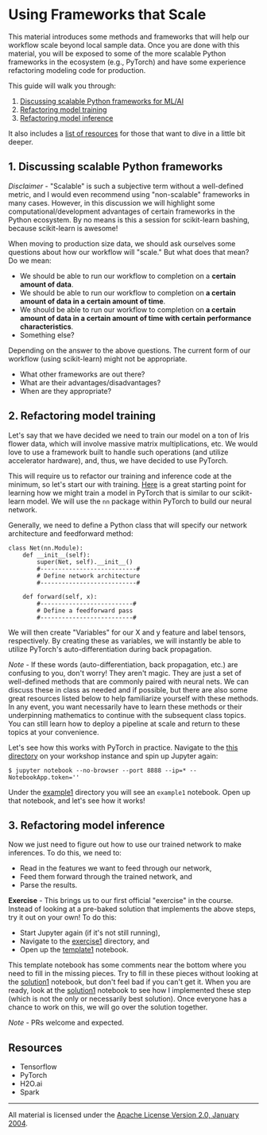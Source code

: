 # Using Frameworks that Scale

This material introduces some methods and frameworks that will help our workflow scale beyond local sample data. Once you are done with this material, you will be exposed to some of the more scalable Python frameworks in the ecosystem (e.g., PyTorch) and have some experience refactoring modeling code for production.

This guide will walk you through:

1. [Discussing scalable Python frameworks for ML/AI](#1-discussing-scalable-python-frameworks)
2. [Refactoring model training](#2-refactoring-model-training)
3. [Refactoring model inference](#3-refactoring-model-inference)

It also includes a [list of resources](#resources) for those that want to dive in a little bit deeper.

## 1. Discussing scalable Python frameworks

*Disclaimer* - "Scalable" is such a subjective term without a well-defined metric, and I would even recommend using "non-scalable" frameworks in many cases. However, in this discussion we will highlight some computational/development advantages of certain frameworks in the Python ecosystem. By no means is this a session for scikit-learn bashing, because scikit-learn is awesome!

When moving to production size data, we should ask ourselves some questions about how our workflow will "scale." But what does that mean? Do we mean:

- We should be able to run our workflow to completion on a **certain amount of data**.
- We should be able to run our workflow to completion on **a certain amount of data in a certain amount of time**.
- We should be able to run our workflow to completion on **a certain amount of data in a certain amount of time with certain performance characteristics**.
- Something else?

Depending on the answer to the above questions. The current form of our workflow (using scikit-learn) might not be appropriate. 

- What other frameworks are out there?
- What are their advantages/disadvantages?
- When are they appropriate?

## 2. Refactoring model training

Let's say that we have decided we need to train our model on a ton of Iris flower data, which will involve massive matrix multiplications, etc. We would love to use a framework built to handle such operations (and utilize accelerator hardware), and, thus, we have decided to use PyTorch.

This will require us to refactor our training and inference code at the minimum, so let's start our with training. [Here]() is a great starting point for learning how we might train a model in PyTorch that is similar to our scikit-learn model. We will use the `nn` package within PyTorch to build our neural network.

Generally, we need to define a Python class that will specify our network architecture and feedforward method:

```
class Net(nn.Module):
    def __init__(self):
        super(Net, self).__init__() 
        #---------------------------#
        # Define network architecture
        #---------------------------#
    
    def forward(self, x):
        #--------------------------#
        # Define a feedforward pass
        #--------------------------#
```

We will then create "Variables" for our X and y feature and label tensors, respectively. By creating these as variables, we will instantly be able to utilize PyTorch's auto-differentiation during back propagation. 

*Note* - If these words (auto-differentiation, back propagation, etc.) are confusing to you, don't worry! They aren't magic. They are just a set of well-defined methods that are commonly paired with neural nets. We can discuss these in class as needed and if possible, but there are also some great resources listed below to help familiarize yourself with these methods. In any event, you want necessarily have to learn these methods or their underpinning mathematics to continue with the subsequent class topics. You can still learn how to deploy a pipeline at scale and return to these topics at your convenience.

Let's see how this works with PyTorch in practice. Navigate to the [this directory](.) on your workshop instance and spin up Jupyter again:

```
$ jupyter notebook --no-browser --port 8888 --ip=* --NotebookApp.token=''
```

Under the [example1](example1) directory you will see an `example1` notebook. Open up that notebook, and let's see how it works!

## 3. Refactoring model inference

Now we just need to figure out how to use our trained network to make inferences. To do this, we need to:

- Read in the features we want to feed through our network,
- Feed them forward through the trained network, and
- Parse the results.

**Exercise** - This brings us to our first official "exercise" in the course. Instead of looking at a pre-baked solution that implements the above steps, try it out on your own! To do this:

- Start Jupyter again (if it's not still running),
- Navigate to the [exercise1](exercise1) directory, and
- Open up the [template1](exercise1/template1.ipynb) notebook.

This template notebook has some comments near the bottom where you need to fill in the missing pieces. Try to fill in these pieces without looking at the [solution1](exercise1/solution1.ipynb) notebook, but don't feel bad if you can't get it. When you are ready, look at the [solution1](exercise1/solution1.ipynb) notebook to see how I implemented these step (which is not the only or necessarily best solution). Once everyone has a chance to work on this, we will go over the solution together.

*Note* - PRs welcome and expected.

## Resources

- Tensorflow
- PyTorch
- H2O.ai
- Spark

___
All material is licensed under the [Apache License Version 2.0, January 2004](http://www.apache.org/licenses/LICENSE-2.0).
